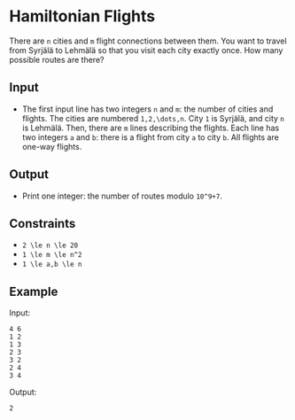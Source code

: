 # Hamiltonian Flights 

There are ```n``` cities and ```m``` flight connections between them. You want to travel from Syrjälä to Lehmälä so that you visit each city exactly once. How many possible routes are there?
## Input
- The first input line has two integers ```n``` and ```m```: the number of cities and flights. The cities are numbered ```1,2,\dots,n```. City ```1``` is Syrjälä, and city ```n``` is Lehmälä.
Then, there are ```m``` lines describing the flights. Each line has two integers ```a``` and ```b```: there is a flight from city ```a``` to city ```b```. All flights are one-way flights.
## Output
- Print one integer: the number of routes modulo ```10^9+7```.
## Constraints

- ```2 \le n \le 20```
- ```1 \le m \le n^2```
- ```1 \le a,b \le n```

## Example
Input:
```
4 6
1 2
1 3
2 3
3 2
2 4
3 4
```

Output:
```
2
```
